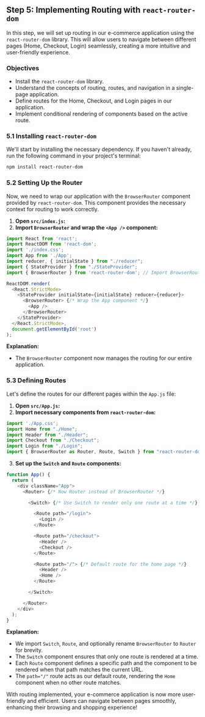 ## Step 5: Implementing Routing with `react-router-dom`

In this step, we will set up routing in our e-commerce application using the `react-router-dom` library. This will allow users to navigate between different pages (Home, Checkout, Login) seamlessly, creating a more intuitive and user-friendly experience. 

### Objectives

- Install the `react-router-dom` library.
- Understand the concepts of routing, routes, and navigation in a single-page application.
- Define routes for the Home, Checkout, and Login pages in our application.
- Implement conditional rendering of components based on the active route.

### 5.1 Installing `react-router-dom`

We'll start by installing the necessary dependency. If you haven't already, run the following command in your project's terminal:

```bash
npm install react-router-dom
```

### 5.2 Setting Up the Router

Now, we need to wrap our application with the `BrowserRouter` component provided by `react-router-dom`. This component provides the necessary context for routing to work correctly.

1. **Open `src/index.js`:**
2. **Import `BrowserRouter` and wrap the `<App />` component:**

```javascript
import React from 'react';
import ReactDOM from 'react-dom';
import './index.css';
import App from './App';
import reducer, { initialState } from "./reducer";
import { StateProvider } from "./StateProvider";
import { BrowserRouter } from 'react-router-dom'; // Import BrowserRouter

ReactDOM.render(
  <React.StrictMode>
    <StateProvider initialState={initialState} reducer={reducer}>
      <BrowserRouter> {/* Wrap the App component */}
        <App /> 
      </BrowserRouter>
    </StateProvider>
  </React.StrictMode>,
  document.getElementById('root')
);

```

**Explanation:**

- The `BrowserRouter` component now manages the routing for our entire application. 

### 5.3 Defining Routes

Let's define the routes for our different pages within the `App.js` file:

1. **Open `src/App.js`:**
2. **Import necessary components from `react-router-dom`:**

```javascript
import './App.css';
import Home from "./Home";
import Header from "./Header";
import Checkout from "./Checkout";
import Login from "./Login";
import { BrowserRouter as Router, Route, Switch } from "react-router-dom"; // Import components
```

3. **Set up the `Switch` and `Route` components:**

```javascript
function App() {
  return (
    <div className="App">
      <Router> {/* Now Router instead of BrowserRouter */}

        <Switch> {/* Use Switch to render only one route at a time */}

          <Route path="/login">
            <Login />
          </Route>

          <Route path="/checkout">
            <Header />
            <Checkout />
          </Route>

          <Route path="/"> {/* Default route for the home page */}   
            <Header />
            <Home />
          </Route>

        </Switch>

      </Router>
    </div>
  );
}
```

**Explanation:**

- We import `Switch`, `Route`, and optionally rename `BrowserRouter` to `Router` for brevity.
- The `Switch` component ensures that only one route is rendered at a time.
- Each `Route` component defines a specific path and the component to be rendered when that path matches the current URL.
-  The `path="/"` route acts as our default route, rendering the `Home` component when no other route matches.

With routing implemented, your e-commerce application is now more user-friendly and efficient. Users can navigate between pages smoothly, enhancing their browsing and shopping experience!
